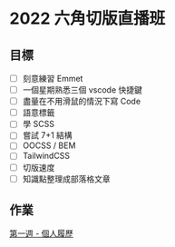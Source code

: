 # 2022 六角切版直播班

## 目標
- [ ]  刻意練習 Emmet
- [ ]  一個星期熟悉三個 vscode 快捷鍵
- [ ]  盡量在不用滑鼠的情況下寫 Code
- [ ]  語意標籤
- [ ]  學 SCSS
- [ ]  嘗試 7+1 結構
- [ ]  OOCSS / BEM
- [ ]  TailwindCSS
- [ ]  切版速度
- [ ]  知識點整理成部落格文章

## 作業
[第一週 - 個人履歷](https://andyhung0723.github.io/web-layout/hexschool-layout-class/week1/index.html)